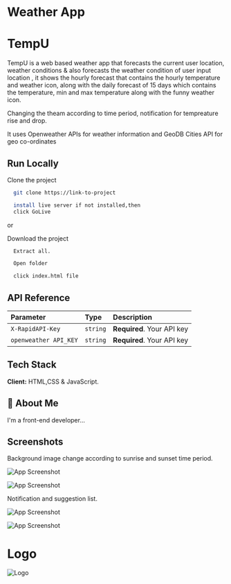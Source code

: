 
# Weather App 
# TempU



TempU is a web based weather app that forecasts the current user location, weather conditions & also forecasts the weather condition of user input location , it shows the hourly forecast that contains the hourly temperature and weather icon, along with the daily forecast of 15 days which contains the temperature, min and max temperature along with the funny weather icon.

Changing the theam according to time period, notification for tempreature rise and drop.

It uses Openweather APIs for weather information and GeoDB Cities API for geo co-ordinates

## Run Locally

Clone the project

```bash
  git clone https://link-to-project
```

```bash
  install live server if not installed,then
  click GoLive
```

or

Download the project

```bash
  Extract all.

  Open folder

  click index.html file
```
## API Reference



| Parameter | Type     | Description                |
| :-------- | :------- | :------------------------- |
| `X-RapidAPI-Key` | `string` | **Required**. Your API key |
| `openweather API_KEY` | `string` | **Required**. Your API key |


## Tech Stack

**Client:** HTML,CSS & JavaScript.



## 🚀 About Me
I'm a front-end developer...


## Screenshots

Background image change according to sunrise and sunset time period.

![App Screenshot](https://github.com/AjaySharma78/AjaySharma78/assets/162835946/ee400a15-4040-4586-a403-579d8652c884)

![App Screenshot](https://github.com/AjaySharma78/AjaySharma78/assets/162835946/da1eec2a-f709-418f-8306-61948e7032b3)

Notification and suggestion list.

![App Screenshot](https://github.com/AjaySharma78/AjaySharma78/assets/162835946/ec6455a0-6787-4a56-a178-d4bf7e0dd30f)

![App Screenshot](https://github.com/AjaySharma78/AjaySharma78/assets/162835946/5033762c-b991-43bb-a10a-a29165f3c9ea)

# Logo
![Logo](https://github.com/AjaySharma78/AjaySharma78/assets/162835946/9ba55601-f5ed-4575-8d3d-bd7df8f5b12b)

